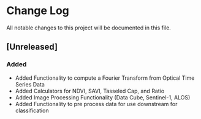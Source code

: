 # Change Log
All notable changes to this project will be documented in this file.
## [Unreleased]
### Added
- Added Functionality to compute a Fourier Transform from Optical Time Series Data
- Added Calculators for NDVI, SAVI, Tasseled Cap, and Ratio
- Added Image Processing Functionality (Data Cube, Sentinel-1, ALOS)
- Added Functionality to pre process data for use downstream for classification
